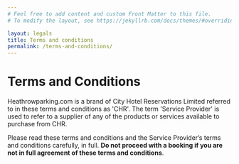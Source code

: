 ```yaml
---
# Feel free to add content and custom Front Matter to this file.
# To modify the layout, see https://jekyllrb.com/docs/themes/#overriding-theme-defaults

layout: legals
title: Terms and conditions
permalink: /terms-and-conditions/
---
```


# Terms and Conditions

Heathrowparking.com is a brand of City Hotel Reservations Limited referred to in these terms and conditions as 'CHR'. The term 'Service Provider' is used to refer to a supplier of any of the products or services available to purchase from CHR.

Please read these terms and conditions and the Service Provider’s terms and conditions carefully, in full. **Do not proceed with a booking if you are not in full agreement of these terms and conditions**.
